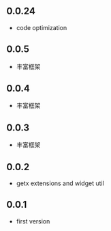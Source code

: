 ## 0.0.24
* code optimization

## 0.0.5
* 丰富框架

## 0.0.4
* 丰富框架

## 0.0.3
* 丰富框架

## 0.0.2
* getx extensions and widget util

## 0.0.1
* first version
